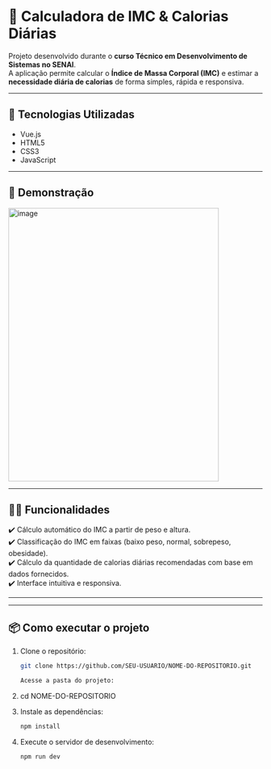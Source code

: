
# 🧮 Calculadora de IMC & Calorias Diárias  

Projeto desenvolvido durante o **curso Técnico em Desenvolvimento de Sistemas no SENAI**.  
A aplicação permite calcular o **Índice de Massa Corporal (IMC)** e estimar a **necessidade diária de calorias** de forma simples, rápida e responsiva.  

---

## 🚀 Tecnologias Utilizadas
- Vue.js 
- HTML5  
- CSS3  
- JavaScript  

---

## 📸 Demonstração  


<img width="417" height="542" alt="image" src="https://github.com/user-attachments/assets/347e862c-b2e7-4d2a-aaac-e1ca308c66f9" />



---

## 👨‍💻 Funcionalidades
✔️ Cálculo automático do IMC a partir de peso e altura.  
✔️ Classificação do IMC em faixas (baixo peso, normal, sobrepeso, obesidade).  
✔️ Cálculo da quantidade de calorias diárias recomendadas com base em dados fornecidos.  
✔️ Interface intuitiva e responsiva.  

---



---

## 📦 Como executar o projeto  

1. Clone o repositório:
   ```bash
   git clone https://github.com/SEU-USUARIO/NOME-DO-REPOSITORIO.git

   Acesse a pasta do projeto:

2. cd NOME-DO-REPOSITORIO


3. Instale as dependências:

   ```bash
   npm install


4. Execute o servidor de desenvolvimento:

   ```bash
   npm run dev

